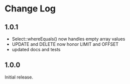 # Change Log

## 1.0.1

- Select::whereEquals() now handles empty array values
- UPDATE and DELETE now honor LIMIT and OFFSET
- updated docs and tests

## 1.0.0

Initial release.
